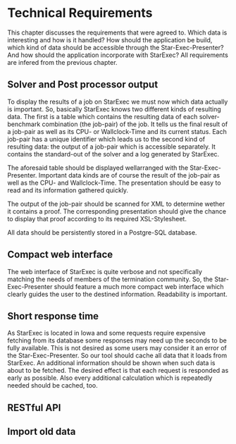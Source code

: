 # Technical Requirements

This chapter discusses the requirements that were agreed to. Which data is interesting and how is it handled? How should the application be build, which kind of data should be accessible through the Star-Exec-Presenter? And how should the application incorporate with StarExec? All requirements are infered from the previous chapter.

## Solver and Post processor output

<!-- 
* move definition of StarExec to its own chapter
 -->

To display the results of a job on StarExec we must now which data actually is important. So, basically StarExec knows two different kinds of resulting data. The first is a table which contains the resulting data of each solver-benchmark combination (the job-pair) of the job. It tells us the final result of a job-pair as well as its CPU- or Wallclock-Time and its current status. Each job-pair has a unique identifier which leads us to the second kind of resulting data: the output of a job-pair which is accessible separately. It contains the standard-out of the solver and a log generated by StarExec.

The aforesaid table should be displayed wellarranged with the Star-Exec-Presenter. Important data kinds are of course the result of the job-pair as well as the CPU- and Wallclock-Time. The presentation should be easy to read and its information gathered quickly.

The output of the job-pair should be scanned for XML to determine wether it contains a proof. The corresponding presentation should give the chance to display that proof according to its required XSL-Stylesheet.

All data should be persistently stored in a Postgre-SQL database.

## Compact web interface

The web interface of StarExec is quite verbose and not specifically matching the needs of members of the termination community. So, the Star-Exec-Presenter should feature a much more compact web interface which clearly guides the user to the destined information. Readability is important.

## Short response time

As StarExec is located in Iowa and some requests require expensive fetching from its database some responses may need up the seconds to be fully available. This is not desired as some users may consider it an error of the Star-Exec-Presenter. So our tool should cache all data that it loads from StarExec. An additional information should be shown when such data is about to be fetched. The desired effect is that each request is responded as early as possible. Also every additional calculation which is repeatedly needed should be cached, too.

## RESTful API

## Import old data
